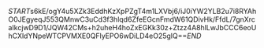 $START$s6kE/ogY4u5XZk3EddhKzXpPZgT4m1LXVbj6/iJ0iYW2YLB2u7i8RYAhO0JEgyeqJ553QMnwC3uCd3f3hlqd6ZfeEGcnFmdW61QDivHk/FfdL/7gnXrcaIkcjwD9D1/JQW42CMs+h2uheH4hoZxEGKk30z+Ztzz4A8hlLwJbCCC6eoUhCXldYNpeWTCPVMXE0QFlyEPO6wDiLD4eO25glQ==$END$